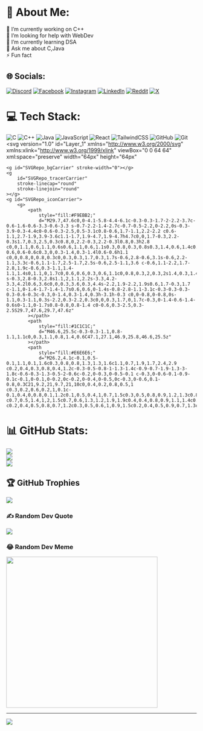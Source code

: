 # 💫 About Me:
🔭 I’m currently working on C++<br>🤝 I’m looking for help with WebDev<br>🌱 I’m currently learning DSA<br>💬 Ask me about C,Java<br>⚡ Fun fact


## 🌐 Socials:
[![Discord](https://img.shields.io/badge/Discord-%237289DA.svg?logo=discord&logoColor=white)](https://discord.gg/https://discord.gg/cxPhgY86) [![Facebook](https://img.shields.io/badge/Facebook-%231877F2.svg?logo=Facebook&logoColor=white)](https://facebook.com/iampuspoo) [![Instagram](https://img.shields.io/badge/Instagram-%23E4405F.svg?logo=Instagram&logoColor=white)](https://instagram.com/iampuspoo) [![LinkedIn](https://img.shields.io/badge/LinkedIn-%230077B5.svg?logo=linkedin&logoColor=white)](https://linkedin.com/in/iampuspo) [![Reddit](https://img.shields.io/badge/Reddit-%23FF4500.svg?logo=Reddit&logoColor=white)](https://reddit.com/user/u/Turbulent_Call_5020) [![X](https://img.shields.io/badge/X-black.svg?logo=X&logoColor=white)](https://x.com/iam_puspo) 

# 💻 Tech Stack:
![C](https://img.shields.io/badge/c-%2300599C.svg?style=for-the-badge&logo=c&logoColor=white) ![C++](https://img.shields.io/badge/c++-%2300599C.svg?style=for-the-badge&logo=c%2B%2B&logoColor=white) ![Java](https://img.shields.io/badge/java-%23ED8B00.svg?style=for-the-badge&logo=openjdk&logoColor=white) ![JavaScript](https://img.shields.io/badge/javascript-%23323330.svg?style=for-the-badge&logo=javascript&logoColor=%23F7DF1E) ![React](https://img.shields.io/badge/react-%2320232a.svg?style=for-the-badge&logo=react&logoColor=%2361DAFB) ![TailwindCSS](https://img.shields.io/badge/tailwindcss-%2338B2AC.svg?style=for-the-badge&logo=tailwind-css&logoColor=white) ![GitHub](https://img.shields.io/badge/github-%23121011.svg?style=for-the-badge&logo=github&logoColor=white) ![Git](https://img.shields.io/badge/git-%23F05033.svg?style=for-the-badge&logo=git&logoColor=white) 
<svg
    version="1.0"
    id="Layer_1"
    xmlns="http://www.w3.org/2000/svg"
    xmlns:xlink="http://www.w3.org/1999/xlink"
    viewBox="0 0 64 64"
    xml:space="preserve"
    width="64px"
    height="64px"
>
    <g id="SVGRepo_bgCarrier" stroke-width="0"></g>
    <g
        id="SVGRepo_tracerCarrier"
        stroke-linecap="round"
        stroke-linejoin="round"
    ></g>
    <g id="SVGRepo_iconCarrier">
        <g>
            <path
                style="fill:#F9EBB2;"
                d="M29.7,47.6c0,0-4.1-5.8-4.4-6.1c-0.3-0.3-1.7-2-2.2-3.7c-0.6-1.6-0.6-3.3-0.6-3.3 s-0.7-2.2-1.4-2.7c-0.7-0.5-2.2,0-2.2,0s-0.3-3.9-0.3-4.4c0-0.6-0.3-2.5,0.5-3.1c0.8-0.6,1.7-1.1,2.2-2.2 c0.6-1.1,2.7-1.9,3.9-3.6c1.1-1.7,1.9-4.7,1.9-4.7h4.7c0,0,1.7-0.3,2.2-0.3s1.7,0.3,2.5,0.3c0.8,0,2.2-0.3,2.2-0.3l0.8,0.3h2.8 c0,0,1.1,0.6,1.1,0.6s0.6,1.1,0.6,1.1s0.3,0.8,0.3,0.8s0.3,1.4,0.6,1.4c0.3,0,0.3-0.6,0.6-0.6c0.3,0,0.3-1.4,0.3-1.4l0.6-0.6h1.1 c0,0,0.8,0,0.8,0.3c0,0.3,0.3,1.7,0.3,1.7s-0.6,2.8-0.6,3.1s-0.6,2.2-1.1,3.3c-0.6,1.1-1.7,2.5-1.7,2.5s-0.6,2.5-1.1,3.6 c-0.6,1.1-2.2,1.7-2.8,1.9c-0.6,0.3-1.1,1.4-1.1,1.4s0,1.1,0,1.7c0,0.6,0.6,0.3,0.6,1.1c0,0.8,0.3,2,0.3,2s1.4,0.3,1.4,1.1 s-0.3,2.8-0.3,2.8s1.1,2,1.1,2.2s-3.3,4.2-3.3,4.2l0.6,3.6c0,0,0.3,3.6,0.3,4.4s-2.2,1.9-2.2,1.9s0.6,1.7-0.3,1.7 c-1.1,0-1.4-1.7-1.4-1.7s0.6,0.6,0-1.4s-0.8-2.8-1.1-3.1c-0.3-0.3-0.3-0.3-0.6-0.3c-0.3,0-1.4,0.3-1.4,0.3h-3.1h-0.3 c0,0-0.8,0-0.8,0s-1.1,0.3-1.1,0.3s-2.2,0.3-2.2,0.3c0,0,0.3,1.7,0,1.7c-0.3,0-1.4-0.6-1.4-0.6s0-1.1,0-1.7s0.8-0.8,0.8-1.4 c0-0.6,0.3-2.5,0.3-2.5S29.7,47.6,29.7,47.6z"
            ></path>
            <path
                style="fill:#1C1C1C;"
                d="M46.6,25.5c-0.3-0.3-1.1,0.8-1.1,1.1c0,0.3,1.1,0.8,1.4,0.6C47.1,27.1,46.9,25.8,46.6,25.5z"
            ></path>
            <path
                style="fill:#E6E6E6;"
                d="M26.2,4.1c-0.1,0.5-0.1,1.1,0.1,1.6c0.3,0.8,0.8,1.3,1.3,1.6c1.1,0.7,1.9,1.7,2.4,2.9 c0.2,0.4,0.3,0.8,0.4,1.2c-0.3-0.5-0.8-1-1.3-1.4c-0.9-0.7-1.9-1.3-3-1.8c-0.6-0.3-1.3-0.5-2-0.6c-0.2,0-0.3,0-0.5-0.1 c-0.3,0-0.6-0.1-0.9-0.1c-0.1,0-0.1,0-0.2,0c-0.2,0-0.4,0-0.5,0c-0.3,0-0.6,0.1-0.8,0.3C21,9.2,21,9.7,21,10c0,0.4,0.2,0.8,0.5,1 c0.3,0.2,0.6,0.2,1,0.1c-0.1,0.4,0,0.8,0.1,1.2c0.1,0.5,0.4,1,0.7,1.5c0.3,0.5,0.8,0.9,1.2,1.3c0.8,0.8,1.6,1.4,2.5,2.1 c0.7,0.5,1.4,1,2,1.5c0.7,0.6,1.3,1.2,1.9,1.9c0.4,0.4,0.8,0.9,1.1,1.4c0.2,0.2,0.2,0.2,0.1,0.5c0.2,0.4,0.4,0.7,0.6,1.1 c0.2,0.4,0.5,0.8,0.7,1.2c0.3,0.5,0.6,1,0.9,1.5c0.2,0.4,0.5,0.9,0.7,1.3c0.4,0.7,0.9,1.4,1.3,2.1c0.3,0.5,0.5,0


# 📊 GitHub Stats:
![](https://github-readme-stats.vercel.app/api?username=spowerrr&theme=catppuccin_mocha&hide_border=false&include_all_commits=true&count_private=true)<br/>
![](https://github-readme-streak-stats.herokuapp.com/?user=spowerrr&theme=catppuccin_mocha&hide_border=false)<br/>
![](https://github-readme-stats.vercel.app/api/top-langs/?username=spowerrr&theme=catppuccin_mocha&hide_border=false&include_all_commits=true&count_private=true&layout=compact)

## 🏆 GitHub Trophies
![](https://github-profile-trophy.vercel.app/?username=spowerrr&theme=catppuccin_mocha&no-frame=false&no-bg=false&margin-w=4)

### ✍️ Random Dev Quote
![](https://quotes-github-readme.vercel.app/api?type=horizontal&theme=tokyonight)

### 😂 Random Dev Meme
<img src='https://memer-new.vercel.app/' style="height: 400px;"/>

---
[![](https://visitcount.itsvg.in/api?id=spowerrr&icon=0&color=0)](https://visitcount.itsvg.in)

<!-- Proudly created with GPRM ( https://gprm.itsvg.in ) -->
